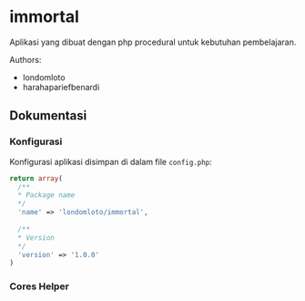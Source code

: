 # immortal
Aplikasi yang dibuat dengan php procedural untuk kebutuhan pembelajaran.

Authors:
* londomloto
* harahapariefbenardi

## Dokumentasi
### Konfigurasi
Konfigurasi aplikasi disimpan di dalam file `config.php`:

```php
return array(
  /**
  * Package name
  */
  'name' => 'londomloto/immortal',
  
  /**
  * Version
  */
  'version' => '1.0.0'
)
```
### Cores Helper
